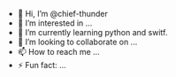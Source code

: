 - 👋 Hi, I’m @chief-thunder
- 👀 I’m interested in ...
- 🌱 I’m currently learning python and switf.
- 💞️ I’m looking to collaborate on ...
- 📫 How to reach me ...
- ⚡ Fun fact: ...

<!---
chief-thunder/chief-thunder is a ✨ special ✨ repository because its `README.md` (this file) appears on your GitHub profile.
You can click the Preview link to take a look at your changes.
--->
